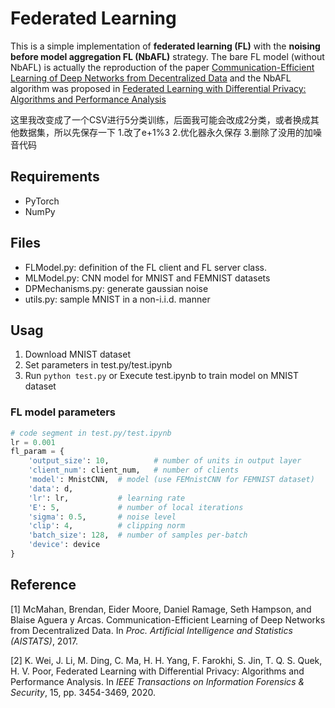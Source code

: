 # Federated Learning

This is a simple implementation of **federated learning (FL)** with the **noising before model aggregation FL (NbAFL)** strategy. The bare FL model (without NbAFL) is actually the reproduction of the paper [Communication-Efficient Learning of Deep Networks from Decentralized Data](https://arxiv.org/abs/1602.05629) and the NbAFL algorithm was proposed in [Federated Learning with Differential Privacy: Algorithms and Performance Analysis](https://arxiv.org/abs/1911.00222)

这里我改变成了一个CSV进行5分类训练，后面我可能会改成2分类，或者换成其他数据集，所以先保存一下
1.改了e+1%3
2.优化器永久保存
3.删除了没用的加噪音代码
## Requirements
- PyTorch
- NumPy

## Files
- FLModel.py: definition of the FL client and FL server class.
- MLModel.py: CNN model for MNIST and FEMNIST datasets
- DPMechanisms.py: generate gaussian noise
- utils.py: sample MNIST in a non-i.i.d. manner

## Usag
1. Download MNIST dataset
2. Set parameters in test.py/test.ipynb
3. Run ```python test.py``` or Execute test.ipynb to train model on MNIST dataset

### FL model parameters
```python
# code segment in test.py/test.ipynb
lr = 0.001
fl_param = {
    'output_size': 10,          # number of units in output layer
    'client_num': client_num,   # number of clients
    'model': MnistCNN,  # model (use FEMnistCNN for FEMNIST dataset)
    'data': d,
    'lr': lr,           # learning rate
    'E': 5,             # number of local iterations
    'sigma': 0.5,       # noise level
    'clip': 4,          # clipping norm
    'batch_size': 128,  # number of samples per-batch
    'device': device
}
```

## Reference
[1] McMahan, Brendan, Eider Moore, Daniel Ramage, Seth Hampson, and Blaise Aguera y Arcas. Communication-Efficient Learning of Deep Networks from Decentralized Data. In *Proc. Artificial Intelligence and Statistics (AISTATS)*, 2017.

[2] K. Wei, J. Li, M. Ding, C. Ma, H. H. Yang, F. Farokhi, S. Jin, T. Q. S. Quek, H. V. Poor, Federated Learning with Differential Privacy: Algorithms and Performance Analysis. In *IEEE Transactions on Information Forensics & Security*, 15, pp. 3454-3469, 2020.
